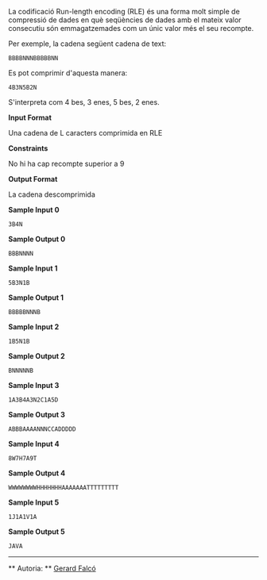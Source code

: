 La codificació Run-length encoding (RLE) és una forma molt simple de
compressió de dades en què seqüències de dades amb el mateix valor
consecutiu són emmagatzemades com un únic valor més el seu recompte.

Per exemple, la cadena següent cadena de text:

    BBBBNNNBBBBBNN

Es pot comprimir d'aquesta manera:

    4B3N5B2N

S'interpreta com 4 bes, 3 enes, 5 bes, 2 enes.

**Input Format**

Una cadena de L caracters comprimida en RLE

**Constraints**

No hi ha cap recompte superior a 9

**Output Format**

La cadena descomprimida

**Sample Input 0**

    3B4N

**Sample Output 0**

    BBBNNNN

**Sample Input 1**

    5B3N1B

**Sample Output 1**

    BBBBBNNNB

**Sample Input 2**

    1B5N1B

**Sample Output 2**

    BNNNNNB

**Sample Input 3**

    1A3B4A3N2C1A5D

**Sample Output 3**

    ABBBAAAANNNCCADDDDD

**Sample Input 4**

    8W7H7A9T

**Sample Output 4**

    WWWWWWWWHHHHHHHAAAAAAATTTTTTTTT

**Sample Input 5**

    1J1A1V1A

**Sample Output 5**

    JAVA

----------

** Autoria: **
[Gerard Falcó](https://github.com/gerardfp)
